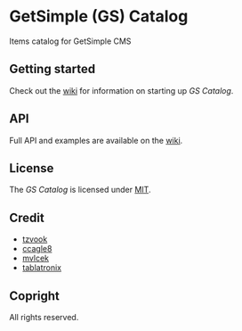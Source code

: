 # GetSimple (GS) Catalog
Items catalog for GetSimple CMS

## Getting started
Check out the [wiki](//github.com/lokothodida/gs-catalog/wiki) for information on starting up *GS Catalog*.

## API
Full API and examples are available on the [wiki](//github.com/lokothodida/gs-catalog/wiki).

## License
The *GS Catalog* is licensed under [MIT](http://www.opensource.org/licenses/MIT).

## Credit
* [tzvook](//github.com/Tzvook/)
* [ccagle8](http://chriscagle.me/)
* [mvlcek](http://mvlcek.bplaced.net)
* [tablatronix](//github.com/tablatronix)

## Copright
All rights reserved.
